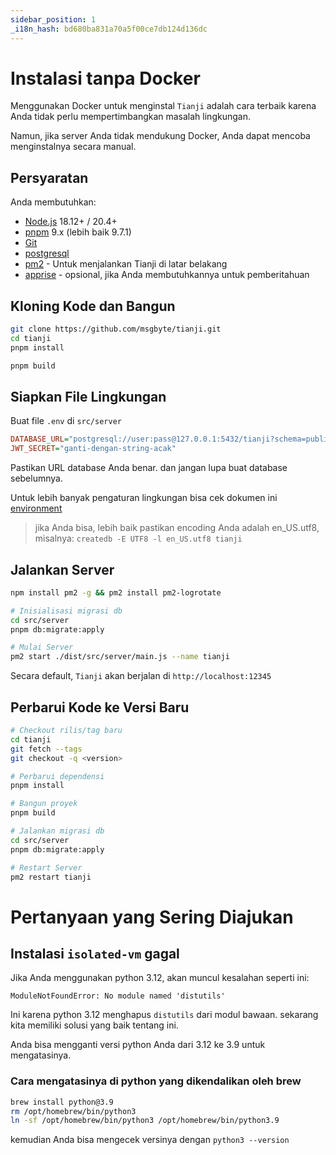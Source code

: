 ```yaml
---
sidebar_position: 1
_i18n_hash: bd680ba831a70a5f00ce7db124d136dc
---
```

# Instalasi tanpa Docker

Menggunakan Docker untuk menginstal `Tianji` adalah cara terbaik karena Anda tidak perlu mempertimbangkan masalah lingkungan.

Namun, jika server Anda tidak mendukung Docker, Anda dapat mencoba menginstalnya secara manual.

## Persyaratan

Anda membutuhkan:

- [Node.js](https://nodejs.org/en/download/) 18.12+ / 20.4+
- [pnpm](https://pnpm.io/) 9.x (lebih baik 9.7.1)
- [Git](https://git-scm.com/downloads)
- [postgresql](https://www.postgresql.org/)
- [pm2](https://pm2.keymetrics.io/) - Untuk menjalankan Tianji di latar belakang
- [apprise](https://github.com/caronc/apprise) - opsional, jika Anda membutuhkannya untuk pemberitahuan

## Kloning Kode dan Bangun

```bash
git clone https://github.com/msgbyte/tianji.git
cd tianji
pnpm install

pnpm build
```

## Siapkan File Lingkungan

Buat file `.env` di `src/server`

```ini
DATABASE_URL="postgresql://user:pass@127.0.0.1:5432/tianji?schema=public"
JWT_SECRET="ganti-dengan-string-acak"
```

Pastikan URL database Anda benar. dan jangan lupa buat database sebelumnya.

Untuk lebih banyak pengaturan lingkungan bisa cek dokumen ini [environment](./environment.md)

> jika Anda bisa, lebih baik pastikan encoding Anda adalah en_US.utf8, misalnya: `createdb -E UTF8 -l en_US.utf8 tianji`

## Jalankan Server

```bash
npm install pm2 -g && pm2 install pm2-logrotate

# Inisialisasi migrasi db
cd src/server
pnpm db:migrate:apply

# Mulai Server
pm2 start ./dist/src/server/main.js --name tianji
```

Secara default, `Tianji` akan berjalan di `http://localhost:12345`

## Perbarui Kode ke Versi Baru

```bash
# Checkout rilis/tag baru
cd tianji
git fetch --tags
git checkout -q <version>

# Perbarui dependensi
pnpm install

# Bangun proyek
pnpm build

# Jalankan migrasi db
cd src/server
pnpm db:migrate:apply

# Restart Server
pm2 restart tianji
```

# Pertanyaan yang Sering Diajukan

## Instalasi `isolated-vm` gagal

Jika Anda menggunakan python 3.12, akan muncul kesalahan seperti ini:

```
ModuleNotFoundError: No module named 'distutils'
```

Ini karena python 3.12 menghapus `distutils` dari modul bawaan. sekarang kita memiliki solusi yang baik tentang ini.

Anda bisa mengganti versi python Anda dari 3.12 ke 3.9 untuk mengatasinya.

### Cara mengatasinya di python yang dikendalikan oleh brew

```bash
brew install python@3.9
rm /opt/homebrew/bin/python3
ln -sf /opt/homebrew/bin/python3 /opt/homebrew/bin/python3.9
```

kemudian Anda bisa mengecek versinya dengan `python3 --version`
